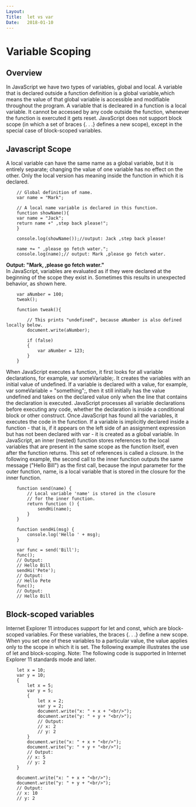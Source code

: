 ```yaml
---
Layout:
Title:  let vs var
Date:   2018-01-10
---
```


# Variable Scoping

## Overview

In JavaScript we have two types of variables, global and local. A variable that is declared outside a function definition is a global variable,which means the value of that global variable is accessible and modifiable throughout the program. A variable that is decleared in a function is a local variable. It cannot be accessed by any code outside the function, whenever the function is exercuted it gets reset. JavaScript does not support block scope (in which a set of braces {. . .} defines a new scope), except in the special case of block-scoped variables. 

## Javascript Scope

A local variable can have the same name as a global variable, but it is entirely separate; changing the value of one variable has no effect on the other. Only the local version has meaning inside the function in which it is declared. 

        // Global definition of name.  
        var name = "Mark";  

        // A local name variable is declared in this function.  
        function showName(){  
        var name = "Jack";  
        return name +" ,step back please!";
        } 

        console.log(showName());//output: Jack ,step back please!

        name += " ,please go fetch water.";  
        console.log(name);// output: Mark ,please go fetch water.


**Output: "Mark, ,please go fetch water."**  
In JavaScript, variables are evaluated as if they were declared at the beginning of the scope they exist in. Sometimes this results in unexpected behavior, as shown here. 


        var aNumber = 100;  
        tweak();  

        function tweak(){  

            // This prints "undefined", because aNumber is also defined locally below.  
            document.write(aNumber);  

            if (false)  
            {  
                var aNumber = 123;    
            }  
        }  


When JavaScript executes a function, it first looks for all variable declarations, for example, var someVariable;. It creates the variables with an initial value of undefined. If a variable is declared with a value, for example, var someVariable = "something";, then it still initially has the value undefined and takes on the declared value only when the line that contains the declaration is executed. 
JavaScript processes all variable declarations before executing any code, whether the declaration is inside a conditional block or other construct. Once JavaScript has found all the variables, it executes the code in the function. If a variable is implicitly declared inside a function - that is, if it appears on the left side of an assignment expression but has not been declared with var - it is created as a global variable. 
In JavaScript, an inner (nested) function stores references to the local variables that are present in the same scope as the function itself, even after the function returns. This set of references is called a closure. In the following example, the second call to the inner function outputs the same message ("Hello Bill") as the first call, because the input parameter for the outer function, name, is a local variable that is stored in the closure for the inner function. 


        function send(name) {  
            // Local variable 'name' is stored in the closure  
            // for the inner function.  
            return function () {  
                sendHi(name);  
            }  
        }  

        function sendHi(msg) {  
            console.log('Hello ' + msg);  
        }  

        var func = send('Bill');  
        func();  
        // Output:  
        // Hello Bill  
        sendHi('Pete');  
        // Output:  
        // Hello Pete  
        func();  
        // Output:  
        // Hello Bill  


## Block-scoped variables
Internet Explorer 11 introduces support for let and const, which are block-scoped variables. For these variables, the braces {. . .} define a new scope. When you set one of these variables to a particular value, the value applies only to the scope in which it is set. 
The following example illustrates the use of let and block-scoping. 
Note: The following code is supported in Internet Explorer 11 standards mode and later. 

        let x = 10;  
        var y = 10;  
        {  
            let x = 5;  
            var y = 5;  
            {  
                let x = 2;  
                var y = 2;  
                document.write("x: " + x + "<br/>");  
                document.write("y: " + y + "<br/>");  
                // Output:  
                // x: 2  
                // y: 2  
            }  
            document.write("x: " + x + "<br/>");  
            document.write("y: " + y + "<br/>");  
            // Output:  
            // x: 5  
            // y: 2  
        }  

        document.write("x: " + x + "<br/>");  
        document.write("y: " + y + "<br/>");  
        // Output:  
        // x: 10  
        // y: 2  